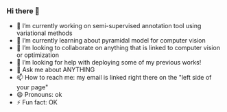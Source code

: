 ### Hi there 👋

<!--
**miki998/miki998** is a ✨ _special_ ✨ repository because its `README.md` (this file) appears on your GitHub profile.--> 


- 🔭 I’m currently working on semi-supervised annotation tool using variational methods
- 🌱 I’m currently learning about pyramidal model for computer vision
- 👯 I’m looking to collaborate on anything that is linked to computer vision or optimization
- 🤔 I’m looking for help with deploying some of my previous works!
- 💬 Ask me about ANYTHING
- 📫 How to reach me: my email is linked right there on the "left side of your page"
- 😄 Pronouns: ok
- ⚡ Fun fact: OK

